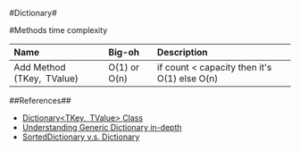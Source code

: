 #Dictionary#

#Methods time complexity

| Name     | Big-oh | Description
| :----     | :---   |:---|
| Add Method (TKey, TValue)| O(1) or O(n)| if count < capacity then it's O(1) else O(n) |

##References##
+ [Dictionary<TKey, TValue> Class](https://msdn.microsoft.com/en-us/library/xfhwa508%28v=vs.110%29.aspx)
+ [Understanding Generic Dictionary in-depth](http://www.codeproject.com/Articles/500644/Understanding-Generic-Dictionary-in-depth)
+ [SortedDictionary v.s. Dictionary](https://social.msdn.microsoft.com/Forums/vstudio/en-US/7513bbe6-5bd3-4309-8cca-7056043fb95a/sorteddictionary-vs-dictionary?forum=csharpgeneral)
